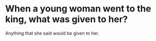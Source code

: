 # When a young woman went to the king, what was given to her?

Anything that she said would be given to her.
